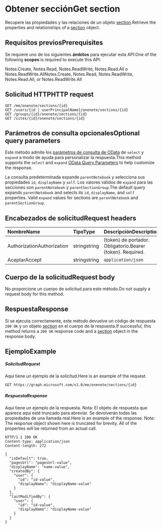 # <a name="get-section"></a><span data-ttu-id="4d829-101">Obtener sección</span><span class="sxs-lookup"><span data-stu-id="4d829-101">Get section</span></span>

<span data-ttu-id="4d829-102">Recupere las propiedades y las relaciones de un objeto [section](../resources/section.md).</span><span class="sxs-lookup"><span data-stu-id="4d829-102">Retrieve the properties and relationships of a [section](../resources/section.md) object.</span></span>
## <a name="prerequisites"></a><span data-ttu-id="4d829-103">Requisitos previos</span><span class="sxs-lookup"><span data-stu-id="4d829-103">Prerequisites</span></span>
<span data-ttu-id="4d829-104">Se requiere uno de los siguientes **ámbitos** para ejecutar esta API:</span><span class="sxs-lookup"><span data-stu-id="4d829-104">One of the following **scopes** is required to execute this API:</span></span>  

<span data-ttu-id="4d829-105">Notes.Create, Notes.Read, Notes.ReadWrite, Notes.Read.All o Notes.ReadWrite.All</span><span class="sxs-lookup"><span data-stu-id="4d829-105">Notes.Create, Notes.Read, Notes.ReadWrite, Notes.Read.All, or Notes.ReadWrite.All</span></span> 

## <a name="http-request"></a><span data-ttu-id="4d829-106">Solicitud HTTP</span><span class="sxs-lookup"><span data-stu-id="4d829-106">HTTP request</span></span>
<!-- { "blockType": "ignored" } -->
```http
GET /me/onenote/sections/{id}
GET /users/{id | userPrincipalName}/onenote/sections/{id}
GET /groups/{id}/onenote/sections/{id}
GET /sites/{id}/onenote/sections/{id}
```
## <a name="optional-query-parameters"></a><span data-ttu-id="4d829-107">Parámetros de consulta opcionales</span><span class="sxs-lookup"><span data-stu-id="4d829-107">Optional query parameters</span></span>
<span data-ttu-id="4d829-108">Este método admite los [parámetros de consulta de OData](http://developer.microsoft.com/en-us/graph/docs/overview/query_parameters) de `select` y `expand` a modo de ayuda para personalizar la respuesta.</span><span class="sxs-lookup"><span data-stu-id="4d829-108">This method supports the `select` and `expand` [OData Query Parameters](http://developer.microsoft.com/en-us/graph/docs/overview/query_parameters) to help customize the response.</span></span>

<span data-ttu-id="4d829-p101">La consulta predeterminada expande `parentNotebook` y selecciona sus propiedades `id`, `displayName` y `self`. Los valores válidos de `expand` para las secciones son `parentNotebook` y `parentSectionGroup`.</span><span class="sxs-lookup"><span data-stu-id="4d829-p101">The default query expands `parentNotebook` and selects its `id`, `displayName`, and `self` properties. Valid `expand` values for sections are `parentNotebook` and `parentSectionGroup`.</span></span>

## <a name="request-headers"></a><span data-ttu-id="4d829-111">Encabezados de solicitud</span><span class="sxs-lookup"><span data-stu-id="4d829-111">Request headers</span></span>
| <span data-ttu-id="4d829-112">Nombre</span><span class="sxs-lookup"><span data-stu-id="4d829-112">Name</span></span>       | <span data-ttu-id="4d829-113">Tipo</span><span class="sxs-lookup"><span data-stu-id="4d829-113">Type</span></span> | <span data-ttu-id="4d829-114">Descripción</span><span class="sxs-lookup"><span data-stu-id="4d829-114">Description</span></span>|
|:-----------|:------|:----------|
| <span data-ttu-id="4d829-115">Authorization</span><span class="sxs-lookup"><span data-stu-id="4d829-115">Authorization</span></span>  | <span data-ttu-id="4d829-116">string</span><span class="sxs-lookup"><span data-stu-id="4d829-116">string</span></span>  | <span data-ttu-id="4d829-p102">{token} de portador. Obligatorio.</span><span class="sxs-lookup"><span data-stu-id="4d829-p102">Bearer {token}. Required.</span></span> |
| <span data-ttu-id="4d829-119">Aceptar</span><span class="sxs-lookup"><span data-stu-id="4d829-119">Accept</span></span> | <span data-ttu-id="4d829-120">string</span><span class="sxs-lookup"><span data-stu-id="4d829-120">string</span></span> | `application/json` | 

## <a name="request-body"></a><span data-ttu-id="4d829-121">Cuerpo de la solicitud</span><span class="sxs-lookup"><span data-stu-id="4d829-121">Request body</span></span>
<span data-ttu-id="4d829-122">No proporcione un cuerpo de solicitud para este método.</span><span class="sxs-lookup"><span data-stu-id="4d829-122">Do not supply a request body for this method.</span></span>

## <a name="response"></a><span data-ttu-id="4d829-123">Respuesta</span><span class="sxs-lookup"><span data-stu-id="4d829-123">Response</span></span>

<span data-ttu-id="4d829-124">Si se ejecuta correctamente, este método devuelve un código de respuesta `200 OK` y un objeto [section](../resources/section.md) en el cuerpo de la respuesta.</span><span class="sxs-lookup"><span data-stu-id="4d829-124">If successful, this method returns a `200 OK` response code and a [section](../resources/section.md) object in the response body.</span></span>
## <a name="example"></a><span data-ttu-id="4d829-125">Ejemplo</span><span class="sxs-lookup"><span data-stu-id="4d829-125">Example</span></span>
##### <a name="request"></a><span data-ttu-id="4d829-126">Solicitud</span><span class="sxs-lookup"><span data-stu-id="4d829-126">Request</span></span>
<span data-ttu-id="4d829-127">Aquí tiene un ejemplo de la solicitud.</span><span class="sxs-lookup"><span data-stu-id="4d829-127">Here is an example of the request.</span></span>
<!-- {
  "blockType": "request",
  "name": "get_section"
}-->
```http
GET https://graph.microsoft.com/v1.0/me/onenote/sections/{id}
```
##### <a name="response"></a><span data-ttu-id="4d829-128">Respuesta</span><span class="sxs-lookup"><span data-stu-id="4d829-128">Response</span></span>
<span data-ttu-id="4d829-p103">Aquí tiene un ejemplo de la respuesta. Nota: El objeto de respuesta que aparece aquí esté truncado para abreviar. Se devolverán todas las propiedades de una llamada real.</span><span class="sxs-lookup"><span data-stu-id="4d829-p103">Here is an example of the response. Note: The response object shown here is truncated for brevity. All of the properties will be returned from an actual call.</span></span>
<!-- {
  "blockType": "response",
  "truncated": true,
  "@odata.type": "microsoft.graph.onenoteSection"
} -->
```http
HTTP/1.1 200 OK
Content-type: application/json
Content-length: 272

{
  "isDefault": true,
  "pagesUrl": "pagesUrl-value",
  "displayName": "name-value",
  "createdBy": {
    "user": {
      "id": "id-value",
      "displayName": "displayName-value"
    }
  },
  "lastModifiedBy": {
    "user": {
      "id": "id-value",
      "displayName": "displayName-value"
    }
  }
}
```

<!-- uuid: 8fcb5dbc-d5aa-4681-8e31-b001d5168d79
2015-10-25 14:57:30 UTC -->
<!-- {
  "type": "#page.annotation",
  "description": "Get section",
  "keywords": "",
  "section": "documentation",
  "tocPath": ""
}-->